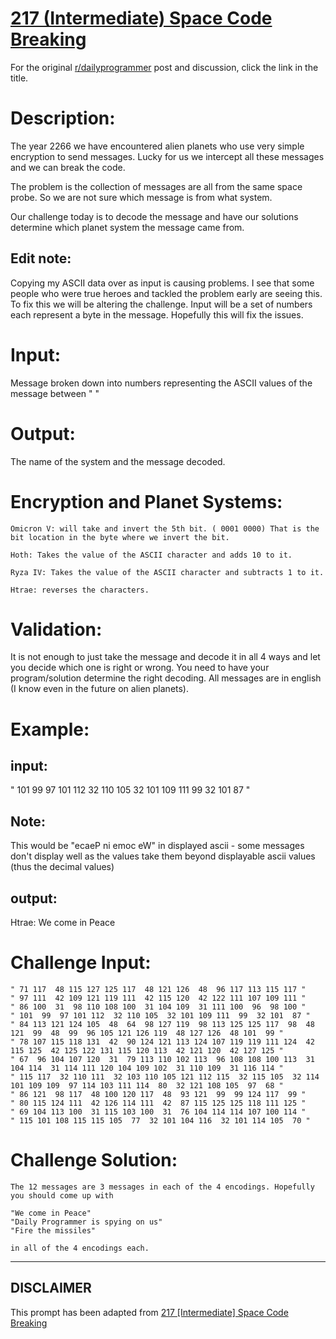 # [217 (Intermediate) Space Code Breaking](https://www.reddit.com/r/dailyprogrammer/comments/38fjll/20150603_challenge_217_intermediate_space_code/)

For the original [r/dailyprogrammer](https://www.reddit.com/r/dailyprogrammer/) post and discussion, click the link in the title.

# Description:
The year 2266 we have encountered alien planets who use very simple encryption to send messages. Lucky for us we intercept all these messages and we can break the code. 

The problem is the collection of messages are all from the same space probe. So we are not sure which message is from what system. 

Our challenge today is to decode the message and have our solutions determine which planet system the message came from.

## Edit note:
Copying my ASCII data over as input is causing problems. I see that some people who were true heroes and tackled the problem early are seeing this. To fix this we will be altering the challenge. Input will be a set of numbers each represent a byte in the message. Hopefully this will fix the issues.

# Input:
Message broken down into numbers representing the ASCII values of the message between " "

# Output:
The name of the system and the message decoded.

# Encryption and Planet Systems:

```
Omicron V: will take and invert the 5th bit. ( 0001 0000) That is the bit location in the byte where we invert the bit.

Hoth: Takes the value of the ASCII character and adds 10 to it.

Ryza IV: Takes the value of the ASCII character and subtracts 1 to it.

Htrae: reverses the characters.
```
# Validation:
It is not enough to just take the message and decode it in all 4 ways and let you decide which one is right or wrong. You need to have your program/solution determine the right decoding. All messages are in english (I know even in the future on alien planets).

# Example:
## input:
" 101  99  97 101 112  32 110 105  32 101 109 111  99  32 101  87 "

## Note:
This would be "ecaeP ni emoc eW" in displayed ascii - some messages don't display well as the
values take them beyond displayable ascii values (thus the decimal values)

## output:
Htrae: We come in Peace

# Challenge Input:

```
" 71 117  48 115 127 125 117  48 121 126  48  96 117 113 115 117 "
" 97 111  42 109 121 119 111  42 115 120  42 122 111 107 109 111 "
" 86 100  31  98 110 108 100  31 104 109  31 111 100  96  98 100 "
" 101  99  97 101 112  32 110 105  32 101 109 111  99  32 101  87 "
" 84 113 121 124 105  48  64  98 127 119  98 113 125 125 117  98  48 121  99  48  99  96 105 121 126 119  48 127 126  48 101  99 "
" 78 107 115 118 131  42  90 124 121 113 124 107 119 119 111 124  42 115 125  42 125 122 131 115 120 113  42 121 120  42 127 125 "
" 67  96 104 107 120  31  79 113 110 102 113  96 108 108 100 113  31 104 114  31 114 111 120 104 109 102  31 110 109  31 116 114 "
" 115 117  32 110 111  32 103 110 105 121 112 115  32 115 105  32 114 101 109 109  97 114 103 111 114  80  32 121 108 105  97  68 "
" 86 121  98 117  48 100 120 117  48  93 121  99  99 124 117  99 "
" 80 115 124 111  42 126 114 111  42  87 115 125 125 118 111 125 "
" 69 104 113 100  31 115 103 100  31  76 104 114 114 107 100 114 "
" 115 101 108 115 115 105  77  32 101 104 116  32 101 114 105  70 "
```
# Challenge Solution:

```
The 12 messages are 3 messages in each of the 4 encodings. Hopefully you should come up with

"We come in Peace"
"Daily Programmer is spying on us"
"Fire the missiles"

in all of the 4 encodings each.
```

----
## **DISCLAIMER**
This prompt has been adapted from [217 [Intermediate] Space Code Breaking](https://www.reddit.com/r/dailyprogrammer/comments/38fjll/20150603_challenge_217_intermediate_space_code/
)
